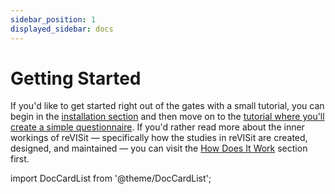 ```yaml
---
sidebar_position: 1
displayed_sidebar: docs
---
```


# Getting Started

If you'd like to get started right out of the gates with a small tutorial, you can begin in the [installation section](installation) and then move on to the [tutorial where you'll create a simple questionnaire](your-first-study). If you'd rather read more about the inner workings of reVISit — specifically how the studies in reVISit are created, designed, and maintained — you can visit the [How Does It Work](how-does-it-work) section first.

import DocCardList from '@theme/DocCardList';

<DocCardList />

